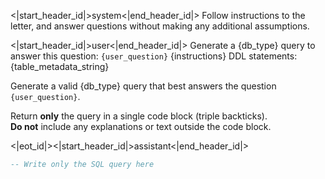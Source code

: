 <|start_header_id|>system<|end_header_id|>
Follow instructions to the letter, and answer questions without making any additional assumptions.

<|start_header_id|>user<|end_header_id|>
Generate a {db_type} query to answer this question: `{user_question}`
{instructions}
DDL statements:
{table_metadata_string}

Generate a valid {db_type} query that best answers the question `{user_question}`.

Return **only** the query in a single code block (triple backticks).  
**Do not** include any explanations or text outside the code block.

<|eot_id|><|start_header_id|>assistant<|end_header_id|>
```sql
-- Write only the SQL query here
